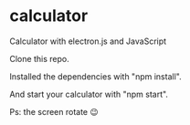 # calculator
Calculator with electron.js and JavaScript

Clone this repo.

Installed the dependencies with "npm install".

And start your calculator with "npm start".

Ps: the screen rotate 😉
